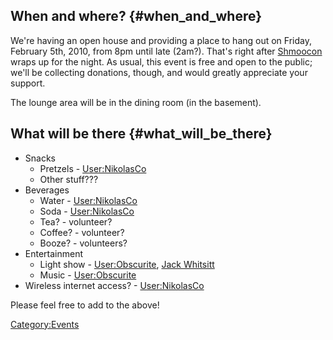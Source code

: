 ## When and where? {#when_and_where}

We're having an open house and providing a place to hang out on Friday,
February 5th, 2010, from 8pm until late (2am?). That's right after
[Shmoocon](http://shmoocon.org/) wraps up for the night. As usual, this
event is free and open to the public; we'll be collecting donations,
though, and would greatly appreciate your support.

The lounge area will be in the dining room (in the basement).

## What will be there {#what_will_be_there}

-   Snacks
    -   Pretzels - [User:NikolasCo](User:NikolasCo)
    -   Other stuff???
-   Beverages
    -   Water - [User:NikolasCo](User:NikolasCo)
    -   Soda - [User:NikolasCo](User:NikolasCo)
    -   Tea? - volunteer?
    -   Coffee? - volunteer?
    -   Booze? - volunteers?
-   Entertainment
    -   Light show - [User:Obscurite](User:Obscurite), [Jack
        Whitsitt](http://sintixerr.wordpress.com/)
    -   Music - [User:Obscurite](User:Obscurite)
-   Wireless internet access? -
    [User:NikolasCo](User:NikolasCo)

Please feel free to add to the above!

[Category:Events](Category:Events)
